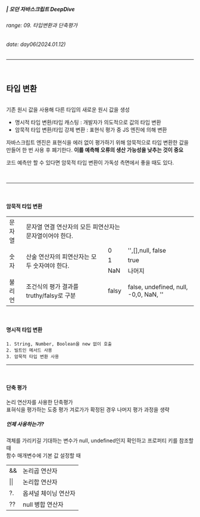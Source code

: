 ##### | 모던 자바스크립트 DeepDive <br />

###### range: 09. 타입변환과 단축평가 <br />

###### date: day06(2024.01.12) <br />

<hr />
<br />

## 타입 변환

######

기존 원시 값을 사용해 다른 타입의 새로운 원시 값을 생성

- 명시적 타입 변환/타입 캐스팅 : 개발자가 의도적으로 값의 타입 변환 <br />
- 암묵적 타입 변환/타입 강제 변환 : 표현식 평가 중 JS 엔진에 의해 변환 <br />

자바스크립트 엔진은 표현식을 에러 없이 평가하기 위해 암묵적으로 타입 변환한 값을 만들어
한 번 사용 후 폐기한다. **이를 예측해 오류의 생산 가능성을 낮추는 것이 중요**

코드 예측만 할 수 있다면 암묵적 타입 변환이 가독성 측면에서 좋을 때도 있다.

<br />

---

<br />

#### 암묵적 타입 변환

<table>
    <tr>
        <td>문자열</td>
        <td colspan="2">문자열 연결 연산자의 모든 피연산자는 문자열이어야 한다.</td>
    </tr>
    <tr>
        <td rowspan='4'>숫자</td>
        <td rowspan='4'>산술 연산자의 피연산자는 모두 숫자여야 한다.</td>
    </tr>
    <tr>
        <td>0</td>
        <td>'',[],null, false</td>
    </tr>
    <tr>
        <td>1</td>
        <td>true</td>
    </tr>
    <tr>
        <td>NaN</td>
        <td>나머지</td>
    </tr>
    <tr>
        <td rowspan='2'>불리언</td>
        <td rowspan='2'>조건식의 평가 결과를 truthy/falsy로 구분</td>
    </tr>
    <tr>
        <td>falsy</td>
        <td>false, undefined, null, -0,0, NaN, ''</td>
    </tr>
</table>

<br />

#### 명시적 타입 변환

    1. String, Number, Boolean을 new 없이 호출
    2. 빌트인 메서드 사용
    3. 암묵적 타입 변환 사용

---

<br />

#### 단축 평가

논리 연산자를 사용한 단축평가 <br />
표혀식을 평가하는 도중 평가 겨로가가 확정된 경우 나머지 평가 과정을 생략 <br />

##### 언제 사용하는가?

객체를 가리키길 기대하는 변수가 null, undefined인지 확인하고 프로퍼티 키를 참조할 때 <br />
함수 매개변수에 기본 값 설정할 때

<table>
    <tr>
        <td>&&</td>
        <td>논리곱 연산자</td>
    </tr>
    <tr>
        <td>||</td>
        <td>논리합 연산자</td>
    </tr>
    <tr>
        <td>?.</td>
        <td>옵셔널 체이닝 연산자</td>
    </tr>
    <tr>
        <td>??</td>
        <td>null 병합 연산자</td>
    </tr>
</table>

